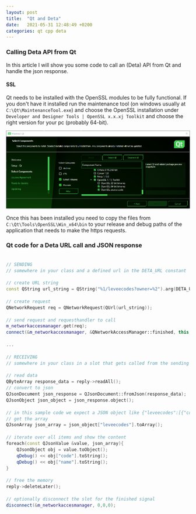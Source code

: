 ```yaml
---
layout: post
title:  "Qt and Deta"
date:   2021-05-31 12:48:49 +0200
categories: qt cpp deta
---
```


### Calling Deta API from Qt

In this article I will show you some code to call an (Deta) API from Qt and handle the json response. 

#### SSL

Qt needs to be installed with the OpenSSL modules to be fully functional. If you don't have it installed run the maintenance tool (on windows usually at ```C:\Qt\MaintenanceTool.exe```) and choose the OpenSSL installation under ```Developer and Designer Tools | OpenSSL x.x.xj Toolkit``` and choose the right version for your pc (probably 64-bit). 

![qt maintenance tool](https://github.com/breinbaas/breinbaas.github.io/blob/master/img/maintenancetool.png?raw=true)


Once this has been installed you need to copy the files from ```C:\Qt\Tools\OpenSSL\Win_x64\bin``` to your release and debug paths of the application that needs to make the https requests.

### Qt code for a Deta URL call and JSON response

```cpp

// SENDING
// somewhere in your class and a defined url in the DETA_URL constant

// create URL string
const QString url_string = QString("%1/leveecodes?owner=%2").arg(DETA_URL, owner)

// create request
QNetworkRequest req = QNetworkRequest(QUrl(url_string));

// send request and requesthandler to call
m_networkaccesmanager.get(req);
connect(&m_networkaccesmanager, &QNetworkAccessManager::finished, this, &DetaConnection::onLeveeCodesResult);

...

// RECEIVING
// somewhere in your class in a slot that gets called from the sending part

// read data
QByteArray response_data = reply->readAll();
// convert to json
QJsonDocument json_response = QJsonDocument::fromJson(response_data);
QJsonObject json_object = json_response.object();

// in this sample code we expect a JSON object like {"leveecodes":[{"code":"A123","name":"Some Levee Name"}, ...]}
// get the array
QJsonArray json_array = json_object["leveecodes"].toArray();

// iterate over all items and show the content
foreach(const QJsonValue &value, json_array){
    QJsonObject obj = value.toObject();
    qDebug() << obj["code"].toString();
    qDebug() << obj["name"].toString();
}

// free the memory
reply->deleteLater();

// optionally disconnect the slot for the finished signal
disconnect(&m_networkaccesmanager, 0,0,0);
```


